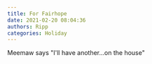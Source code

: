 ```yaml
---
title: For Fairhope
date: 2021-02-20 08:04:36
authors: Ripp
categories: Holiday
---
```


 Meemaw says "I'll have another...on the house"